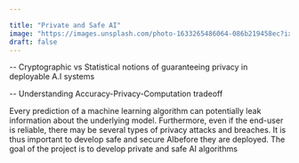 ```yaml
---

title: "Private and Safe AI"
image: "https://images.unsplash.com/photo-1633265486064-086b219458ec?ixlib=rb-1.2.1&ixid=MnwxMjA3fDB8MHxwaG90by1wYWdlfHx8fGVufDB8fHx8&auto=format&fit=crop&w=1170&q=80"
draft: false
---
```


-- Cryptographic vs Statistical notions of guaranteeing privacy in deployable A.I systems

-- Understanding Accuracy-Privacy-Computation tradeoff

Every prediction of a machine learning algorithm can potentially leak information about the underlying model. Furthermore, even if the end-user is reliable, there may be several types of privacy attacks and breaches. It is thus important to develop safe and secure AIbefore they are deployed. The goal of the project is to develop private and safe AI algorithms